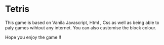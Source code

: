 # Tetris

This game is based on Vanila Javascript, Html , Css as well as being able to paly games wihtout any internet. 
You can also customise the block colour.

Hope you enjoy the game !!
